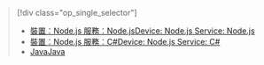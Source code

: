 > [!div class="op_single_selector"]
> * [<span data-ttu-id="8a900-101">裝置︰Node.js 服務︰Node.js</span><span class="sxs-lookup"><span data-stu-id="8a900-101">Device: Node.js Service: Node.js</span></span>](../articles/iot-hub/iot-hub-node-node-schedule-jobs.md)
> * [<span data-ttu-id="8a900-102">裝置︰Node.js 服務︰C#</span><span class="sxs-lookup"><span data-stu-id="8a900-102">Device: Node.js Service: C#</span></span>](../articles/iot-hub/iot-hub-csharp-node-schedule-jobs.md)
> * [<span data-ttu-id="8a900-103">Java</span><span class="sxs-lookup"><span data-stu-id="8a900-103">Java</span></span>](../articles/iot-hub/iot-hub-java-java-schedule-jobs.md)
